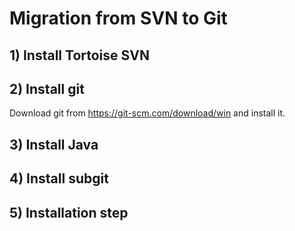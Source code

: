 # Migration from SVN to Git
## 1) Install Tortoise SVN


## 2) Install git
Download git from https://git-scm.com/download/win and install it.

## 3) Install Java

## 4) Install subgit

## 5) Installation step

<!--stackedit_data:
eyJoaXN0b3J5IjpbOTUyNDUyNTQ2LC0xNDY2NTgzOTUwLDUyOD
AzMzAwNSwxMzQxOTU2Njc3LC0xMDc3NDIyMjkzXX0=
-->